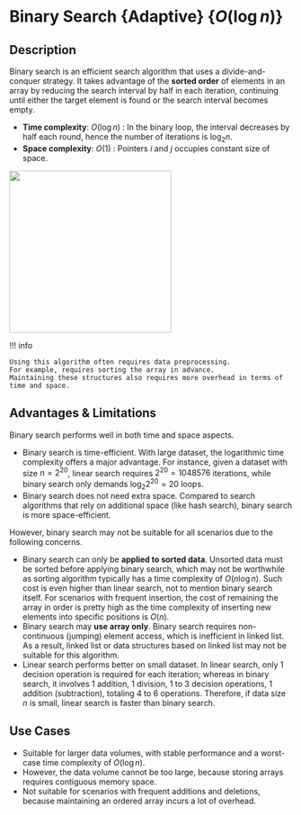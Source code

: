 # Binary Search {Adaptive} {$O(\log n)$}

## Description

Binary search is an efficient search algorithm that uses a divide-and-conquer strategy.
It takes advantage of the **sorted order** of elements in an array by reducing the search interval by half in each iteration, continuing until either the target element is found or the search interval becomes empty.

- **Time complexity**: $O(\log n)$ : In the binary loop, the interval decreases by half each round, hence the number of iterations is $\log_2 n$.
- **Space complexity**: $O(1)$ : Pointers $i$ and $j$ occupies constant size of space.

<img src="workflow.jpg" style="width:3in" />

!!! info

    Using this algorithm often requires data preprocessing.
    For example, requires sorting the array in advance.
    Maintaining these structures also requires more overhead in terms of time and space.

## Advantages & Limitations

Binary search performs well in both time and space aspects.

- Binary search is time-efficient. With large dataset, the logarithmic time complexity offers a major advantage. For instance, given a dataset with size $n = 2^{20}$, linear search requires $2^{20} = 1048576$ iterations, while binary search only demands $\log_2 2^{20} = 20$ loops.
- Binary search does not need extra space. Compared to search algorithms that rely on additional space (like hash search), binary search is more space-efficient.

However, binary search may not be suitable for all scenarios due to the following concerns.

- Binary search can only be **applied to sorted data**. Unsorted data must be sorted before applying binary search, which may not be worthwhile as sorting algorithm typically has a time complexity of $O(n \log n)$. Such cost is even higher than linear search, not to mention binary search itself. For scenarios with frequent insertion, the cost of remaining the array in order is pretty high as the time complexity of inserting new elements into specific positions is $O(n)$.
- Binary search may **use array only**. Binary search requires non-continuous (jumping) element access, which is inefficient in linked list. As a result, linked list or data structures based on linked list may not be suitable for this algorithm.
- Linear search performs better on small dataset. In linear search, only 1 decision operation is required for each iteration; whereas in binary search, it involves 1 addition, 1 division, 1 to 3 decision operations, 1 addition (subtraction), totaling 4 to 6 operations. Therefore, if data size $n$ is small, linear search is faster than binary search.

## Use Cases

- Suitable for larger data volumes, with stable performance and a worst-case time complexity of $O(\log n)$.
- However, the data volume cannot be too large, because storing arrays requires contiguous memory space.
- Not suitable for scenarios with frequent additions and deletions, because maintaining an ordered array incurs a lot of overhead.
